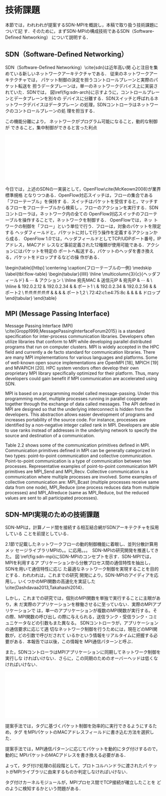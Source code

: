 # 技術課題

本節では，われわれが提案するSDN-MPIを概説し，本稿で取り扱う技術課題について記
す．そのために，まずSDN-MPIの構成技術であるSDN（Software-Defined Networking）
について説明する．

## SDN（Software-Defined Networking）

<!-- SDNの説明 -->
SDN（Software-Defined Networking）\cite{sdn}は近年高い関
心と注目を集めている新しいネットワークアーキテクチャである．
従来のネットワークアーキテクチャでは，
パケット制御の決定を担うコントロールプレーンと実際のパケット転送を
担うデータプレーンは，単一のネットワークデバイス上に実装されていた．SDNでは，
図\ref{fig:sdn-arch}に示すように，コントロールプレーンとデータプレーンを別々の
デバイスに分離する．SDNスイッチと呼ばれるネットワークデバイスはデータプレーン
の処理，SDNコントローラはネットワークのコントロールプレーンの処
理を担当する．

この機能分離により，
ネットワークがプログラム可能になること，動的な制御が
できること，集中制御ができると言った利点


![SDNのアーキテクチャ\label{fig:sdn-arch}](sdn-arch.pdf)

今日では，上述のSDNの一実装として，OpenFlow\cite{McKeown2008}が業界標準規格
となりつつある．OpenFlow対応スイッチは，フローの集合である「フローテーブル」を保持す
る．スイッチはパケットを受信すると，マッチするフローをフローテーブルから検索し
，フローのアクションを実行する．SDNコントローラは，ネットワーク内の全ての
OpenFlow対応スイッチのフローテーブルを操作することで，ネットワークを制御する．
OpenFlowでは，ネッ
トワークの制御を「フロー」という単位で行う．フローは，対象のパケットを限定する
ヘッダフィールドと，パケットに対して行う操作を定義するアクションから成る．
OpenFlow 1.0では，ヘッダフィールドとしてTCP/UDPポート番号，IPアドレス，MACアド
レスなど事前定義された12種類が使用可能である．アクションにはパケットを特定の
ポートへ転送する，パケットのヘッダを書き換える，パケットをドロップするなどの操
作がある．

\begin{table}[htbp]
    \centering
    \caption{フローテーブルの一例}
    \medskip
    \label{tbl:flow-table}
    \begin{tabular}{lllll}
        \hline
        \multicolumn{3}{c}{ヘッダフィールド}        & $\cdots$ & アクション \\ \hline
        宛先MAC           & 送信元IP   & 宛先IP     & $\cdots$ &            \\ \hline
                          & 192.0.2.12 & 192.0.2.34 &          & ポート1    \\
                          & 192.0.2.34 & 192.0.2.56 &          & ポート2    \\
        ff:ff:ff:ff:ff:ff &            &            &          & ポート1,2  \\
        72:42:c1:e4:75:8c &            &            &          & ドロップ
    \end{tabular}
\end{table}

## MPI (Message Passing Interface)

Message Passing Interface (MPI)
\cite{Gropp1999,MessagePassingInterfaceForum2015} is a standard specification
for inter-process communication libraries. Developers often utilize libraries
that conform to MPI while developing parallel distributed programs that run on
computer clusters. MPI is widely accepted in the HPC field and currently a de
facto standard for communication libraries. There are many MPI implementations
for various languages and platforms. Some of well-known open source
implementations are OpenMPI [18], MPICH [19] and MVAPICH [20]. HPC system
vendors often develop their own proprietary MPI library specifically optimized
for their platform. Thus, many developers could gain benefit if MPI
communication are accelerated using SDN.

MPI is based on a programming model called message-passing. Under this programming
model, multiple processes running in parallel cooperate together through the exchange of data
called messages. The API defined in MPI are designed so that the underlying interconnect
is hidden from the developers. This abstraction allows easier development of programs and
increases portability of the source code. For instance, processes are identified by a non-negative
integer called rank in MPI. Developers are able to use ranks instead of addresses in the underlying
network to specify the source and destination of a communication.

Table 2.2 shows some of the communication primitives defined in MPI. Communication primitives
defined in MPI can be generally categorized in two types: point-to-point communication
and collective communication. Point-to-point communication is a type of communication between
two processes. Representative examples of point-to-point communication MPI primitives
are MPI_Send and MPI_Recv. Collective communication is a communication where multiple
processes are involved. Some examples of collective communication are: MPI_Bcast (multiple
processes receive same data from one node), MPI_Reduce (one process reduces data from multiple
processes) and MPI_Allreduce (same as MPI_Reduce, but the reduced values are sent to
all participated processes).

## SDN-MPI実現のための技術課題

<!-- SDN-MPIのコンセプト -->
SDN-MPIは，計算ノード間を接続する相互結合網がSDNアーキテクチャを採用している
ことを前提としている．

2.1節で記載したネットワークフローの動的制御機能に着眼し、並列分散計算用メッ
セージライブラリMPIの。。に応用。。。　SDN-MPIの研究開発を推進してきた。
図 \ref{fig:sdn-mpi}にSDN-MPIのコンセプトを示す．SDN-MPIでは，MPIを利用するア
プリケーションから分散プロセス間の通信特性を抽出し，SDNを用いて通信特性に応じ
た最適なネットワーク制御を実現することを目的とする．われわれは，これまでの研究
開発により，SDN-MPIのアイディアを応用し，いくつかのMPI関数の高速化を実証した
\cite{Dashdavaa2013,Takahashi2014}．

しかし，これまでの研究では，個別のMPI関数を単独で実行することに主眼があり，未
だ実際のアプリケーションを稼働させるに至っていない．実際のMPIアプリケーションで
は，単一のアプリケーションが複数のMPI関数が実行する。その際、MPI関数の呼び出し
の際に与えられる，送信ランク・受信ランク・コミュニケータなどの引数もまた異なる。
SDNコントローラが，アプリケーションの通信要求に応じて適
切なネットワーク制御を行うためには，現在どのMPI関数が，どの引数で呼びだされて
いるかという情報をリアルタイムに把握する必要がある．本報告では以後，この情報を
MPI通信パターンと呼ぶ．

また，SDNコントローラはMPIアプリケーションに同期してネットワーク制御を実行しな
ければいけない．さらに，この同期のためのオーバーヘッドは低くなければいけない．

![SDN-MPI概念図\label{fig:sdn-mpi}](sdn-mpi.pdf)

提案手法では，タグに基づくパケット制御を効率的に実行できるようにするため，タグ
をMPIパケットのMACアドレスフィールドに書き込む方法を選択した．

提案手法では，MPI通信パターンに応じてパケットを動的にタグ付けするので，動的に
MPIパケットのMACアドレスを書き換える必要がある．

よって，タグ付け処理の前段階として，プロトコルハンドラに渡されたパ
ケットがMPIライブラリに由来するものか判定しなければいけない．

タグ付けカーネルモジュールが，MPIプロセス間でTCP接続が確立したことを
どのように検知するかという問題がある．

